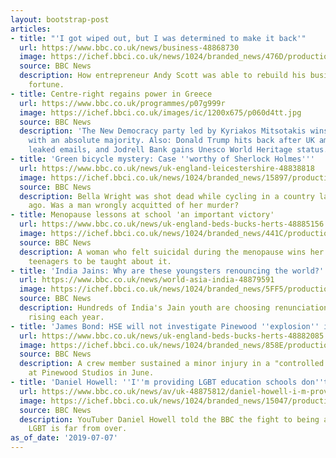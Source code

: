 ```yaml
---
layout: bootstrap-post
articles:
- title: "'I got wiped out, but I was determined to make it back'"
  url: https://www.bbc.co.uk/news/business-48868730
  image: https://ichef.bbci.co.uk/news/1024/branded_news/476D/production/_107758281_andy2.jpg
  source: BBC News
  description: How entrepreneur Andy Scott was able to rebuild his business and personal
    fortune.
- title: Centre-right regains power in Greece
  url: https://www.bbc.co.uk/programmes/p07g999r
  image: https://ichef.bbci.co.uk/images/ic/1200x675/p060d4tt.jpg
  source: BBC News
  description: 'The New Democracy party led by Kyriakos Mitsotakis wins the election
    with an absolute majority. Also: Donald Trump hits back after UK ambassador''s
    leaked emails, and Jodrell Bank gains Unesco World Heritage status.'
- title: 'Green bicycle mystery: Case ''worthy of Sherlock Holmes'''
  url: https://www.bbc.co.uk/news/uk-england-leicestershire-48838818
  image: https://ichef.bbci.co.uk/news/1024/branded_news/15897/production/_107751288_070cb6ac-a270-4878-bcbc-318b3d8d27b5.jpg
  source: BBC News
  description: Bella Wright was shot dead while cycling in a country lane 100 years
    ago. Was a man wrongly acquitted of her murder?
- title: Menopause lessons at school 'an important victory'
  url: https://www.bbc.co.uk/news/uk-england-beds-bucks-herts-48885156
  image: https://ichef.bbci.co.uk/news/1024/branded_news/441C/production/_107763471_untitled.png
  source: BBC News
  description: A woman who felt suicidal during the menopause wins her battle for
    teenagers to be taught about it.
- title: 'India Jains: Why are these youngsters renouncing the world?'
  url: https://www.bbc.co.uk/news/world-asia-india-48879591
  image: https://ichef.bbci.co.uk/news/1024/branded_news/5FF5/production/_107756542_pooja.jpg
  source: BBC News
  description: Hundreds of India's Jain youth are choosing renunciation, their numbers
    rising each year.
- title: 'James Bond: HSE will not investigate Pinewood ''explosion'' injury'
  url: https://www.bbc.co.uk/news/uk-england-beds-bucks-herts-48882085
  image: https://ichef.bbci.co.uk/news/1024/branded_news/858E/production/_91309143_gettyimages-476973046.jpg
  source: BBC News
  description: A crew member sustained a minor injury in a "controlled explosion"
    at Pinewood Studios in June.
- title: 'Daniel Howell: ''I''m providing LGBT education schools don''t'''
  url: https://www.bbc.co.uk/news/av/uk-48875812/daniel-howell-i-m-providing-lgbt-education-schools-don-t
  image: https://ichef.bbci.co.uk/news/1024/branded_news/15047/production/_107778068_p07g73ll.jpg
  source: BBC News
  description: YouTuber Daniel Howell told the BBC the fight to being accepted as
    LGBT is far from over.
as_of_date: '2019-07-07'
---
```


